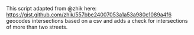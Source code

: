 This script adapted from @zhik here: https://gist.github.com/zhik/557bbe24007053a1a53a980c1089a4f6 geocodes intersections based on a csv and adds a check for intersections of more than two streets.
